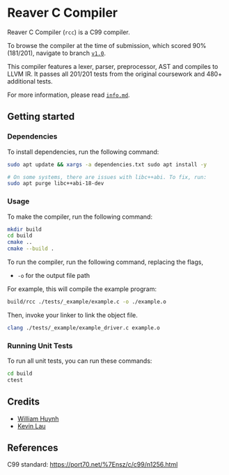 # Reaver C Compiler

Reaver C Compiler (`rcc`) is a C99 compiler.

To browse the compiler at the time of submission, which scored 90% (181/201),
navigate to branch [`v1.0`](https://github.com/saturn691/ReaverCompiler/tree/v1.0).

This compiler features a lexer, parser, preprocessor, AST and compiles to LLVM IR.
It passes all 201/201 tests from the original coursework and 480+ additional tests.

For more information, please read [`info.md`](docs/info.md).

## Getting started

### Dependencies

To install dependencies, run the following command:

```bash
sudo apt update && xargs -a dependencies.txt sudo apt install -y

# On some systems, there are issues with libc++abi. To fix, run:
sudo apt purge libc++abi-18-dev
```

### Usage

To make the compiler, run the following command:

```bash
mkdir build
cd build
cmake ..
cmake --build .
```

To run the compiler, run the following command, replacing the flags,

- `-o` for the output file path

For example, this will compile the example program:

```bash
build/rcc ./tests/_example/example.c -o ./example.o
```

Then, invoke your linker to link the object file.

```bash
clang ./tests/_example/example_driver.c example.o
```

### Running Unit Tests

To run all unit tests, you can run these commands:

```bash
cd build
ctest
```

## Credits

- [William Huynh](https://www.linkedin.com/in/wh691/)
- [Kevin Lau](https://www.linkedin.com/in/kevinlau01/)

## References

C99 standard: https://port70.net/%7Ensz/c/c99/n1256.html
